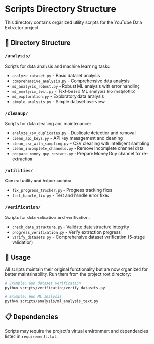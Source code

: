# Scripts Directory Structure

This directory contains organized utility scripts for the YouTube Data Extractor project.

## 📁 Directory Structure

### `/analysis/`
Scripts for data analysis and machine learning tasks:
- `analyze_dataset.py` - Basic dataset analysis
- `comprehensive_analysis.py` - Comprehensive data analysis
- `ml_analysis_robust.py` - Robust ML analysis with error handling
- `ml_analysis_text.py` - Text-based ML analysis (no matplotlib)
- `ml_exploration.py` - Exploratory data analysis
- `simple_analysis.py` - Simple dataset overview

### `/cleanup/`
Scripts for data cleaning and maintenance:
- `analyze_csv_duplicates.py` - Duplicate detection and removal
- `clean_api_keys.py` - API key management and cleaning
- `clean_csv_with_sampling.py` - CSV cleaning with intelligent sampling
- `clean_incomplete_channels.py` - Remove incomplete channel data
- `prepare_money_guy_restart.py` - Prepare Money Guy channel for re-extraction

### `/utilities/`
General utility and helper scripts:
- `fix_progress_tracker.py` - Progress tracking fixes
- `test_handle_fix.py` - Test and handle error fixes

### `/verification/`
Scripts for data validation and verification:
- `check_data_structure.py` - Validate data structure integrity
- `progress_verification.py` - Verify extraction progress
- `verify_datasets.py` - Comprehensive dataset verification (5-stage validation)

## 🚀 Usage

All scripts maintain their original functionality but are now organized for better maintainability. Run them from the project root directory:

```bash
# Example: Run dataset verification
python scripts/verification/verify_datasets.py

# Example: Run ML analysis
python scripts/analysis/ml_analysis_text.py
```

## 📋 Dependencies

Scripts may require the project's virtual environment and dependencies listed in `requirements.txt`.
